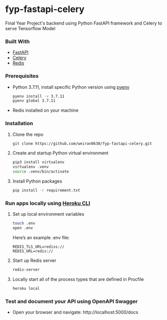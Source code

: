 # fyp-fastapi-celery

Final Year Project's backend using Python FastAPI framework and Celery to serve Tensorflow Model

### Built With

-   [FastAPI](https://fastapi.tiangolo.com/)
-   [Celery](https://docs.celeryproject.org/en/stable/)
-   [Redis](https://redis.io/topics/quickstart)

### Prerequisites

-   Python 3.7.11, install specific Python version using [pyenv](https://github.com/pyenv/pyenv)
    ```sh
    pyenv install -v 3.7.11
    pyenv global 3.7.11
    ```
-   Redis installed on your machine

### Installation

1. Clone the repo
    ```sh
    git clone https://github.com/weiran0630/fyp-fastapi-celery.git
    ```
2. Create and startup Python virtual environment
    ```sh
    pip3 install virtualenv
    virtualenv .venv
    source .venv/bin/activate
    ```
3. Install Python packages
    ```sh
    pip install -r requirement.txt
    ```

### Run apps locally using [Heroku CLI](https://devcenter.heroku.com/articles/heroku-cli)

1. Set up local environment variables
    ```sh
    touch .env
    open .env
    ```
    Here’s an example .env file:
    ```
    REDIS_TLS_URL=rediss://
    REDIS_URL=redis://
    ```
2. Start up Redis server

    ```sh
    redis-server
    ```

3. Locally start all of the process types that are defined in Procfile
    ```sh
    heroku local
    ```

### Test and document your API using OpenAPI Swagger

-   Open your browser and navigate: http://localhost:5000/docs
